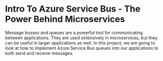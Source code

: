 # Intro To Azure Service Bus - The Power Behind Microservices

Message busses and queues are a powerful tool for communicating between applications. They are used extensively in microservices, but they can be useful in larger applications as well. In this project, we are going to look at how to implement Azure Service Bus queues into our applications to both send and receive messages.
